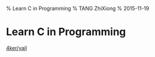 % Learn C in Programming
% TANG ZhiXiong
% 2015-11-19

Learn C in Programming
======================

[4ker/yajl](https://github.com/4ker/yajl)
